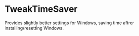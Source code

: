 # TweakTimeSaver
Provides slightly better settings for Windows, saving time aftrer installing/resetting Windows.
